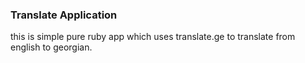 ### Translate Application

this is simple pure ruby app which uses translate.ge to translate from english to georgian.
